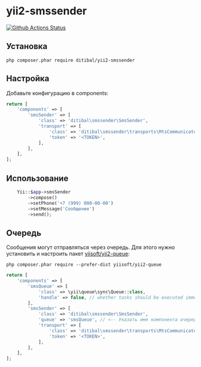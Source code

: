 # yii2-smssender

[![Github Actions Status](https://github.com/ditibal/yii2-smssender/workflows/PHP%20CI/badge.svg)](https://github.com/ditibal/yii2-smssender/actions)

Установка
------------


```
php composer.phar require ditibal/yii2-smssender
```

Настройка
------------

Добавьте конфигурацию в components:

```php
return [
    'components' => [
        'smsSender' => [
            'class' => 'ditibal\smssender\SmsSender',            
            'transport' => [
                'class' => 'ditibal\smssender\transports\MtsCommunicatorTransport',
                'token' => '<TOKEN>',
            ],
        ],
    ],
];
```


Использование
------------
```php
	Yii::$app->smsSender
	    ->compose()
	    ->setPhone('+7 (999) 000-00-00')
	    ->setMessage('Сообщение')
	    ->send();
```

Очередь
------------
Сообщения могут отправляться через очередь. Для этого нужно установить и настроить пакет [yiisoft/yii2-queue](https://github.com/yiisoft/yii2-queue):

```
php composer.phar require --prefer-dist yiisoft/yii2-queue
```

```php
return [
    'components' => [
        'smsQueue' => [
            'class' => \yii\queue\sync\Queue::class,
            'handle' => false, // whether tasks should be executed immediately            
        ],
        'smsSender' => [
            'class' => 'ditibal\smssender\SmsSender',            
            'queue' => 'smsQueue', // <-- Указать имя компонента очереди
            'transport' => [
                'class' => 'ditibal\smssender\transports\MtsCommunicatorTransport',
                'token' => '<TOKEN>',
            ],
        ],
    ],
];
```
